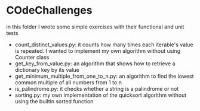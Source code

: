 # COdeChallenges
in this folder I wrote some simple exercises with their functional and unit tests

 - count_distinct_values.py: it counts how many times each iterable's value is repeated. I wanted to implement my own algorithm without using Counter class
 - get_key_from_value.py: an algorithm that shows how to retrieve a dictionary key by its value 
 - get_minimum_multiple_from_one_to_n.py: an algorithm to find the lowest common multiple of all numbers from 1 to n 
 - is_palindrome.py: it checks whether a string is a palindrome or not 
 - sorting.py: my own implementation of the quicksort algorithm without using the builtin sorted function
